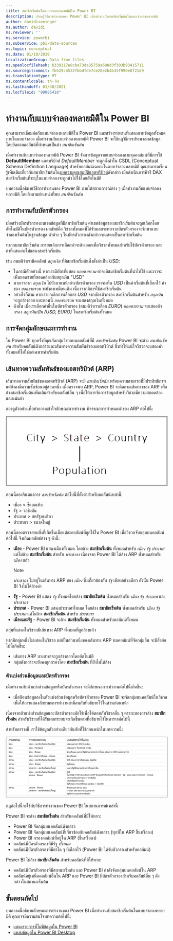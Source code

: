 ```yaml
---
title: สมาชิกเริ่มต้นในแบบจำลองหลายมิติใน Power BI
description: เรียนรู้วิธีการทำงานของ Power BI เมื่อทำงานกับสมาชิกเริ่มต้นในแบบจำลองหลายมิติ
author: davidiseminger
ms.author: davidi
ms.reviewer: ''
ms.service: powerbi
ms.subservice: pbi-data-sources
ms.topic: conceptual
ms.date: 01/10/2019
LocalizationGroup: Data from files
ms.openlocfilehash: b339117e8cba73da35759a600d3f303b93415711
ms.sourcegitcommit: fb529c4532fbbdfde7ce28e2b4b35f990e8f21d9
ms.translationtype: MT
ms.contentlocale: th-TH
ms.lasthandoff: 01/30/2021
ms.locfileid: "99086418"
---
```

# <a name="work-with-multidimensional-models-in-power-bi"></a>ทำงานกับแบบจำลองหลายมิติใน Power BI

คุณสามารถเชื่อมต่อกับแบบจำลองหลายมิติใน Power BI และสร้างรายงานที่แสดงภาพข้อมูลทั้งหมดภายในแบบจำลอง เมื่อทำงานกับแบบจำลองหลายมิติ Power BI จะใช้กฎวิธีการประมวลผลข้อมูล โดยยึดตามคอลัมน์ที่กำหนดเป็นคำ *สมาชิกเริ่มต้น* 

เมื่อทำงานกับแบบจำลองหลายมิติ Power BI จัดการข้อมูลจากแบบจำลองตามจุดคอลัมน์ที่มีการใช้ **DefaultMember** แอตทริบิวต์ *DefaultMember* จะถูกตั้งค่าใน CSDL (Conceptual Schema Definition Language) สำหรับคอลัมน์เฉพาะในแบบจำลองหลายมิติ คุณสามารถเรียนรู้เพิ่มเติมเกี่ยวกับสมาชิกเริ่มต้นใน[บทความคุณสมบัติแอตทริบิวต์](/sql/analysis-services/multidimensional-models/attribute-properties-define-a-default-member)ดังกล่าว เมื่อดำเนินการคิวรี DAX สมาชิกเริ่มต้นที่ระบุในแบบจำลองจะถูกนำไปใช้โดยอัตโนมัติ

บทความนี้อธิบายวิธีการทำงานของ Power BI ภายใต้สถานการณ์ต่าง ๆ เมื่อทำงานกับแบบจำลองหลายมิติ โดยอิงตามตำแหน่งที่พบ *สมาชิกเริ่มต้น* 

## <a name="working-with-filter-cards"></a>การทำงานกับบัตรตัวกรอง

เมื่อสร้างบัตรตัวกรองบนเขตข้อมูลที่มีสมาชิกเริ่มต้น ค่าเขตข้อมูลของสมาชิกเริ่มต้นจะถูกเลือกโดยอัตโนมัติในบัตรตัวกรอง ผลลัพธ์คือ วิชวลทั้งหมดที่ได้รับผลกระทบจากบัตรตัวกรองจะรักษาแบบจำลองเริ่มต้นในฐานข้อมูล ค่าต่าง ๆ ในบัตรตัวกรองดังกล่าวจะแสดงเป็นสมาชิกเริ่มต้น

หากลบสมาชิกเริ่มต้น การยกเลิกการเลือกค่าจะล้างออกเพื่อวิชวลทั้งหมดสำหรับใช้บัตรตัวกรอง และค่าที่แสดงจะไม่แสดงสมาชิกเริ่มต้น

เช่น สมมติว่าเรามีคอลัมน์ *สกุลเงิน* ที่มีสมาชิกเริ่มต้นซึ่งตั้งค่าเป็น *USD*:

* ในกรณีตัวอย่างนี้ หากเรามีบัตรที่แสดง *ยอดขายรวม* ค่าจะมีสมาชิกเริ่มต้นที่นำไปใช้ และเราจะเห็นยอดขายที่สอดคล้องกับสกุลเงิน "USD"
* หากเราลาก *สกุลเงิน* ไปยังบานหน้าต่างบัตรตัวกรอง เราจะเห็น *USD* เป็นค่าเริ่มต้นที่เลือกไว้ ค่าของ *ยอดขายรวม* จะยังคงเหมือนเดิม เนื่องจากมีการใช้สมาชิกเริ่มต้น
* อย่างไรก็ตาม หากเรายกเลิกการเลือกค่า *USD* จากบัตรตัวกรอง สมาชิกเริ่มต้นสำหรับ *สกุลเงิน* จะถูกล้างออก และตอนนี้ *ยอดขายรวม* จะแสดงสกุลเงินทั้งหมด
* ดังนั้น เมื่อเราเลือกค่าอื่นในบัตรตัวกรอง (สมมติว่าเราเลือก *EURO*) *ยอดขายรวม* จะแสดงตัวกรอง *สกุลเงินเป็น {USD, EURO}* ในสมาชิกเริ่มต้นทั้งหมด

## <a name="grouping-behavior"></a>การจัดกลุ่มลักษณะการทำงาน

ใน Power BI ทุกครั้งที่คุณจัดกลุ่มวิชวลบนคอลัมน์ที่มี *สมาชิกเริ่มต้น* Power BI จะล้าง *สมาชิกเริ่มต้น* สำหรับคอลัมน์ดังกล่าวและเส้นทางความสัมพันธ์ของแอตทริบิวต์ ซึ่งทำให้แน่ใจวิชวลจะแสดงค่าทั้งหมดที่ไม่ใช่แค่เฉพาะค่าเริ่มต้น

## <a name="attribute-relationship-paths-arps"></a>เส้นทางความสัมพันธ์ของแอตทริบิวต์ (ARP)

เส้นทางความสัมพันธ์ของแอตทริบิวต์ (ARP) จะมี *สมาชิกเริ่มต้น* พร้อมความสามารถที่มีประสิทธิภาพ แต่ยังคงมีความซับซ้อนอยู่ส่วนหนึ่ง เมื่อตรวจพบ ARP, Power BI จะติดตามเส้นทางของ ARP เพื่อล้างสมาชิกเริ่มต้นเพิ่มเติมสำหรับคอลัมน์อื่น ๆ เพื่อให้การจัดการข้อมูลสำหรับวิชวลมีความสอดคล้องและแม่นยำ

ลองดูตัวอย่างเพื่อทำความเข้าใจลักษณะการทำงาน พิจารณาการกำหนดค่าของ ARP ต่อไปนี้:

![ARP ในแบบจำลองหลายมิติ](media/desktop-default-member-multidimensional-models/default-members_01.png)

ตอนนี้ลองจินตนาการ *สมาชิกเริ่มต้น* ต่อไปนี้ที่ตั้งค่าสำหรับคอลัมน์เหล่านี้:

* เมือง > ซีแอตเทิล
* รัฐ > วอชิงตัน
* ประเทศ > สหรัฐอเมริกา
* ประชากร > ขนาดใหญ่

ตอนนี้ลองตรวจสอบสิ่งที่เกิดขึ้นเมื่อแต่ละคอลัมน์ที่ถูกใช้ใน Power BI เมื่อวิชวลจับกลุ่มบนคอลัมน์ต่อไปนี้ จึงเกิดผลลัพธ์ต่าง ๆ ดังนี้:

* **เมือง** - Power BI แสดงเมืองทั้งหมด โดยล้าง **สมาชิกเริ่มต้น** ทั้งหมดสำหรับ *เมือง* *รัฐ* *ประเทศ* แต่ไม่ล้าง **สมาชิกเริ่มต้น** สำหรับ *ประชากร* เนื่องจาก Power BI ได้ล้าง ARP ทั้งหมดสำหรับ *เมือง* แล้ว
    > [!NOTE]
    > *ประชากร* ไม่อยู่ในเส้นทาง ARP ของ *เมือง* ซึ่งเกี่ยวข้องกับ *รัฐ* เพียงอย่างเดียว ดังนั้น Power BI จึงไม่ได้ล้างค่า
* **รัฐ** - Power BI แสดง *รัฐ* ทั้งหมดโดยล้าง **สมาชิกเริ่มต้น** ทั้งหมดสำหรับ *เมือง* *รัฐ* *ประเทศ* และ *ประชากร*
* **ประเทศ** - Power BI แสดงประเทศทั้งหมด โดยล้าง **สมาชิกเริ่มต้น** ทั้งหมดสำหรับ *เมือง* *รัฐ* *ประเทศ* แต่ไม่ล้าง **สมาชิกเริ่มต้น** สำหรับ *ประชากร*
* **เมืองและรัฐ** - Power BI จะล้าง **สมาชิกเริ่มต้น** ทั้งหมดสำหรับคอลัมน์ทั้งหมด

กลุ่มที่แสดงในวิชวลมีเส้นทาง ARP ทั้งหมดที่ถูกล้างแล้ว 

หากมีกลุ่มหนึ่งไม่แสดงในวิชวล แต่เป็นส่วนหนึ่งของเส้นทาง ARP บนคอลัมน์ที่จัดกลุ่มอื่น จะมีสิ่งต่อไปนี้เกิดขึ้น:

* เส้นทาง ARP บางสาขาจะถูกล้างออกโดยอัตโนมัติ
* กลุ่มดังกล่าวจะยังคงถูกกรองโดย **สมาชิกเริ่มต้น** ที่ยังไม่ได้ล้าง

### <a name="slicers-and-filter-cards"></a>ตัวแบ่งส่วนข้อมูลและบัตรตัวกรอง

เมื่อทำงานกับตัวแบ่งส่วนข้อมูลหรือบัตรตัวกรอง จะมีลักษณะการทำงานต่อไปนี้เกิดขึ้น:

* เมื่อป้อนข้อมูลลงในตัวแบ่งส่วนข้อมูลหรือบัตรตัวกรอง Power BI จะจัดกลุ่มบนคอลัมน์ในวิชวล เพื่อให้การแสดงลักษณะการทำงานเหมือนกับที่อธิบายไว้ในส่วนก่อนหน้า

เนื่องจากตัวแบ่งส่วนข้อมูลและบัตรตัวกรองมักใช้เพื่อโต้ตอบกับวิชวลอื่น ๆ ตรรกะของการล้าง **สมาชิกเริ่มต้น** สำหรับวิชวลที่ได้รับผลกระทบจะเกิดขึ้นตามที่อธิบายไว้ในตารางต่อไปนี้ 

สำหรับตารางนี้ เราใช้ข้อมูลตัวอย่างเดียวกันกับที่ใช้ก่อนหน้าในบทความนี้:

![การล้างลักษณะการทำงานหรือสมาชิกเริ่มต้นของ Power BI ด้วยตัวแบ่งส่วนข้อมูลและบัตรตัวกรอง](media/desktop-default-member-multidimensional-models/default-members_02.png)

กฎต่อไปนี้จะใช้กับวิธีการทำงานของ Power BI ในสถานการณ์เหล่านี้

Power BI จะล้าง **สมาชิกเริ่มต้น** สำหรับคอลัมน์ที่มีให้หาก:

* Power BI จัดกลุ่มบนคอลัมน์ดังกล่าว
* Power BI จัดกลุ่มบนคอลัมน์ที่เกี่ยวข้องกับคอลัมน์ดังกล่าว (ทุกที่ใน ARP ขึ้นหรือลง)
* Power BI กรองคอลัมน์ที่อยู่ใน ARP (ขึ้นหรือลง)
* คอลัมน์มีบัตรตัวกรองที่มีรัฐ *ทั้งหมด*
* คอลัมน์มีบัตรตัวกรองที่มีค่าใด ๆ ที่เลือกไว้ (Power BI ได้รับตัวกรองสำหรับคอลัมน์)

Power BI ไม่ล้าง **สมาชิกเริ่มต้น** สำหรับคอลัมน์ที่มีให้หาก:

* คอลัมน์มีบัตรตัวกรองที่มีสถานะเริ่มต้น และ Power BI กำลังจัดกลุ่มบนคอลัมน์ใน ARP
* คอลัมน์อยู่เหนือคอลัมน์อื่นใน ARP และ Power BI มีบัตรตัวกรองสำหรับคอลัมน์อื่น ๆ ดังกล่าวในสถานะเริ่มต้น


## <a name="next-steps"></a>ขั้นตอนถัดไป

บทความนี้อธิบายลักษณะการทำงานของ Power BI เมื่อทำงานกับสมาชิกเริ่มต้นในแบบจำลองหลายมิติ คุณอาจมีความสนใจบทความต่อไปนี้: 

* [แสดงรายการที่ไม่มีข้อมูลใน Power BI](../create-reports/desktop-show-items-no-data.md)
* [แหล่งข้อมูลใน Power BI Desktop](desktop-data-sources.md)